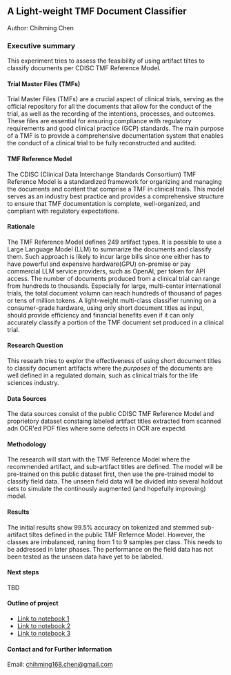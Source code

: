 ## A Light-weight TMF Document Classifier
Author: Chihming Chen

### Executive summary
This experiment tries to assess the feasibility of using artifact tiltes to classify documents per CDISC TMF Reference Model.

#### Trial Master Files (TMFs)
Trial Master Files (TMFs) are a crucial aspect of clinical trials, serving as the official repository for all the documents that allow for the conduct of the trial, as well as the recording of the intentions, processes, and outcomes. These files are essential for ensuring compliance with regulatory requirements and good clinical practice (GCP) standards. The main purpose of a TMF is to provide a comprehensive documentation system that enables the conduct of a clinical trial to be fully reconstructed and audited.

#### TMF Reference Model
The CDISC (Clinical Data Interchange Standards Consortium) TMF Reference Model is a standardized framework for organizing and managing the documents and content that comprise a TMF in clinical trials. This model serves as an industry best practice and provides a comprehensive structure to ensure that TMF documentation is complete, well-organized, and compliant with regulatory expectations.

#### Rationale
The TMF Reference Model defines 249 artifact types. It is possible to use a Large Language Model (LLM) to summarize the documents and classify them.  Such approach is likely to incur large bills since one either has to have powerful and expensive hardware(GPU) on-premise or pay commercial LLM service providers, such as OpenAI, per token for API access. The number of documents produced from a clinical trial can range from hundreds to thousands. Especially for large, multi-center international trials, the total document volumn can reach hundreds of thousand of pages or tens of million tokens. A light-weight multi-class classifier running on a consumer-grade hardware, using only short document titles as input, should provide efficiency and financial benefits even if it can only accurately classify a portion of the TMF document set produced in a clinical trial.

#### Research Question
This researh tries to explor the effectiveness of using short document titles to classify document artifacts where the *purposes* of the documents are well defined in a regulated domain, such as clinical trials for the life sciences industry.

#### Data Sources
The data sources consist of the public CDISC TMF Reference Model and proprietory dataset constaing labeled artifact titles extracted from scanned adn OCR'ed PDF files where some defects in OCR are expectd.

#### Methodology
The research will start with the TMF Reference Model where the recommended artifact, and sub-artifact titles are defined. The model will be pre-trained on this public dataset first, then use the pre-trained model to classify field data.  The unseen field data will be divided into several holdout sets to simulate the continously augmented (and hopefully improving) model.

#### Results
The initial results show 99.5% accuracy on tokenized and stemmed sub-artifact tiltes defined in the public TMF Refernce Model. However, the classes are imbalanced, raning from 1 to 9 samples per class. This needs to be addressed in later phases. The performance on the field data has not been tested as the unseen data have yet to be labeled.

#### Next steps
TBD

#### Outline of project

- [Link to notebook 1]()
- [Link to notebook 2]()
- [Link to notebook 3]()


#### Contact and for Further Information
Email: chihming168.chen@gmail.com
